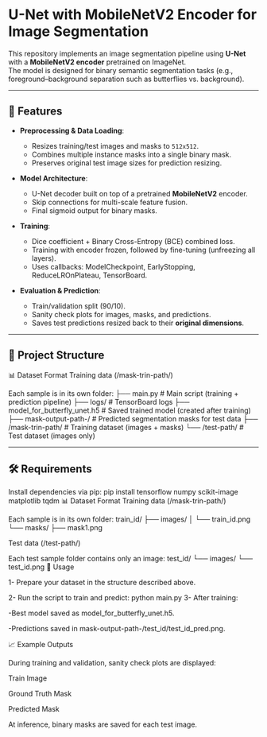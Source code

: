 # U-Net with MobileNetV2 Encoder for Image Segmentation

This repository implements an image segmentation pipeline using **U-Net** with a **MobileNetV2 encoder** pretrained on ImageNet.  
The model is designed for binary semantic segmentation tasks (e.g., foreground–background separation such as butterflies vs. background).

---

## 🚀 Features
- **Preprocessing & Data Loading**:
  - Resizes training/test images and masks to `512x512`.
  - Combines multiple instance masks into a single binary mask.
  - Preserves original test image sizes for prediction resizing.

- **Model Architecture**:
  - U-Net decoder built on top of a pretrained **MobileNetV2** encoder.
  - Skip connections for multi-scale feature fusion.
  - Final sigmoid output for binary masks.

- **Training**:
  - Dice coefficient + Binary Cross-Entropy (BCE) combined loss.
  - Training with encoder frozen, followed by fine-tuning (unfreezing all layers).
  - Uses callbacks: ModelCheckpoint, EarlyStopping, ReduceLROnPlateau, TensorBoard.

- **Evaluation & Prediction**:
  - Train/validation split (90/10).
  - Sanity check plots for images, masks, and predictions.
  - Saves test predictions resized back to their **original dimensions**.

---

## 📂 Project Structure
📊 Dataset Format
Training data (/mask-trin-path/)

Each sample is in its own folder:
├── main.py # Main script (training + prediction pipeline)
├── logs/ # TensorBoard logs
├── model_for_butterfly_unet.h5 # Saved trained model (created after training)
├── mask-output-path-/ # Predicted segmentation masks for test data
├── /mask-trin-path/ # Training dataset (images + masks)
└── /test-path/ # Test dataset (images only)

---

## 🛠 Requirements
Install dependencies via pip:
pip install tensorflow numpy scikit-image matplotlib tqdm
📊 Dataset Format
Training data (/mask-trin-path/)

Each sample is in its own folder:
train_id/
 ├── images/
 │    └── train_id.png
 └── masks/
      ├── mask1.png
     
Test data (/test-path/)

Each test sample folder contains only an image:
test_id/
 └── images/
      └── test_id.png
🏃 Usage

1- Prepare your dataset in the structure described above.

2- Run the script to train and predict:
   python main.py
3- After training:

   -Best model saved as model_for_butterfly_unet.h5.

   -Predictions saved in mask-output-path-/test_id/test_id_pred.png.

📈 Example Outputs

During training and validation, sanity check plots are displayed:

Train Image

Ground Truth Mask

Predicted Mask

At inference, binary masks are saved for each test image.
